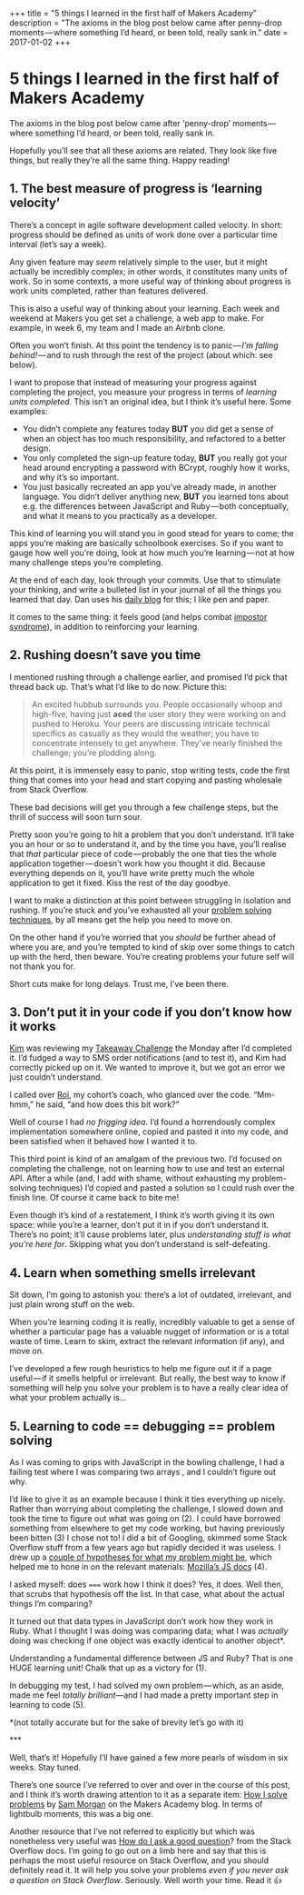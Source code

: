 +++
title = "5 things I learned in the first half of Makers Academy"
description = "The axioms in the blog post below came after penny-drop moments — where something I’d heard, or been told, really sank in."
date = 2017-01-02
+++

# 5 things I learned in the first half of Makers Academy
The axioms in the blog post below came after ‘penny-drop’ moments — where something I’d heard, or been told, really sank in.

Hopefully you’ll see that all these axioms are related. They look like five things, but really they’re all the same thing. Happy reading!

## 1. The best measure of progress is ‘learning velocity’
There’s a concept in agile software development called velocity. In short: progress should be defined as units of work done over a particular time interval (let’s say a week).

Any given feature may _seem_ relatively simple to the user, but it might actually be incredibly complex; in other words, it constitutes many units of work. So in some contexts, a more useful way of thinking about progress is work units completed, rather than features delivered.

This is also a useful way of thinking about your learning. Each week and weekend at Makers you get set a challenge, a web app to make. For example, in week 6, my team and I made an Airbnb clone.

Often you won’t finish. At this point the tendency is to panic — _I’m falling behind!_ — and to rush through the rest of the project (about which: see below).

I want to propose that instead of measuring your progress against completing the project, you measure your progress in terms of _learning units completed_. This isn’t an original idea, but I think it’s useful here. Some examples:

* You didn’t complete any features today **BUT** you did get a sense of when an object has too much responsibility, and refactored to a better design.
* You only completed the sign-up feature today, **BUT** you really got your head around encrypting a password with BCrypt, roughly how it works, and why it’s so important.
* You just basically recreated an app you’ve already made, in another language. You didn’t deliver anything new, **BUT** you learned tons about e.g. the differences between JavaScript and Ruby — both conceptually, and what it means to you practically as a developer.

This kind of learning you will stand you in good stead for years to come; the apps you’re making are basically schoolbook exercises. So if you want to gauge how well you’re doing, look at how much you’re learning — not at how many challenge steps you’re completing.

At the end of each day, look through your commits. Use that to stimulate your thinking, and write a bulleted list in your journal of all the things you learned that day. Dan uses his [daily blog](https://medium.com/@pelensky) for this; I like pen and paper.

It comes to the same thing: it feels good (and helps combat [impostor syndrome](https://en.wikipedia.org/wiki/Impostor_syndrome)), in addition to reinforcing your learning.

## 2. Rushing doesn’t save you time
I mentioned rushing through a challenge earlier, and promised I’d pick that thread back up. That’s what I’d like to do now. Picture this:

> An excited hubbub surrounds you. People occasionally whoop and high-five, having just **aced** the user story they were working on and pushed to Heroku. Your peers are discussing intricate technical specifics as casually as they would the weather; you have to concentrate intensely to get anywhere. They’ve nearly finished the challenge; you’re plodding along.

At this point, it is immensely easy to panic, stop writing tests, code the first thing that comes into your head and start copying and pasting wholesale from Stack Overflow.

These bad decisions will get you through a few challenge steps, but the thrill of success will soon turn sour.

Pretty soon you’re going to hit a problem that you don’t understand. It’ll take you an hour or so to understand it, and by the time you have, you’ll realise that _that_ particular piece of code — probably the one that ties the whole application together — doesn’t work how you thought it did. Because everything depends on it, you’ll have write pretty much the whole application to get it fixed. Kiss the rest of the day goodbye.

I want to make a distinction at this point between struggling in isolation and rushing. If you’re stuck and you’ve exhausted all your [problem solving techniques](https://blog.makersacademy.com/how-i-solve-problems-a6a84d167598), by all means get the help you need to move on.

On the other hand if you’re worried that you _should_ be further ahead of where you are, and you’re tempted to kind of skip over some things to catch up with the herd, then beware. You’re creating problems your future self will not thank you for.

Short cuts make for long delays. Trust me, I’ve been there.

## 3. Don’t put it in your code if you don’t know how it works

[Kim](https://medium.com/@k.wilson541) was reviewing my [Takeaway Challenge](https://github.com/makersacademy/takeaway-challenge/blob/master/README.md) the Monday after I’d completed it. I’d fudged a way to SMS order notifications (and to test it), and Kim had correctly picked up on it. We wanted to improve it, but we got an error we just couldn’t understand.

I called over [Roi](http://www.roidriscoll.co.uk/), my cohort’s coach, who glanced over the code. “Mm-hmm,” he said, “and how does this bit work?”

Well of course I had _no frigging idea_. I’d found a horrendously complex implementation somewhere online, copied and pasted it into my code, and been satisfied when it behaved how I wanted it to.

This third point is kind of an amalgam of the previous two. I’d focused on completing the challenge, not on learning how to use and test an external API. After a while (and, I add with shame, without exhausting my problem-solving techniques) I’d copied and pasted a solution so I could rush over the finish line. Of course it came back to bite me!

Even though it’s kind of a restatement, I think it’s worth giving it its own space: while you’re a learner, don’t put it in if you don’t understand it. There’s no point; it’ll cause problems later, plus _understanding stuff is what you’re here for_. Skipping what you don’t understand is self-defeating.

## 4. Learn when something smells irrelevant
Sit down, I’m going to astonish you: there’s a lot of outdated, irrelevant, and just plain wrong stuff on the web.

When you’re learning coding it is really, incredibly valuable to get a sense of whether a particular page has a valuable nugget of information or is a total waste of time. Learn to skim, extract the relevant information (if any), and move on.

I’ve developed a few rough heuristics to help me figure out it if a page useful — if it smells helpful or irrelevant. But really, the best way to know if something will help you solve your problem is to have a really clear idea of what your problem actually is…

## 5. Learning to code == debugging == problem solving
As I was coming to grips with JavaScript in the bowling challenge, I had a failing test where I was comparing two arrays , and I couldn’t figure out why.

I’d like to give it as an example because I think it ties everything up nicely. Rather than worrying about completing the challenge, I slowed down and took the time to figure out what was going on (2). I could have borrowed something from elsewhere to get my code working, but having previously been bitten (3) I chose not to! I did a bit of Googling, skimmed some Stack Overflow stuff from a few years ago but rapidly decided it was useless. I drew up a [couple of hypotheses for what my problem might be](https://blog.makersacademy.com/how-i-solve-problems-a6a84d167598#.aa9gc27fv), which helped me to hone in on the relevant materials: [Mozilla’s JS docs](https://developer.mozilla.org/en-US/docs/Web/JavaScript) (4).

I asked myself: does `===` work how I think it does? Yes, it does. Well then, that scrubs that hypothesis off the list. In that case, what about the actual things I’m comparing?

It turned out that data types in JavaScript don’t work how they work in Ruby. What I thought I was doing was comparing data; what I was _actually_ doing was checking if one object was exactly identical to another object\*.

Understanding a fundamental difference between JS and Ruby? That is one HUGE learning unit! Chalk that up as a victory for (1).

In debugging my test, I had solved my own problem — which, as an aside, made me feel _totally brilliant_—and I had made a pretty important step in learning to code (5).

\*(not totally accurate but for the sake of brevity let’s go with it)

\*\*\*

Well, that’s it! Hopefully I’ll have gained a few more pearls of wisdom in six weeks. Stay tuned.

There’s one source I’ve referred to over and over in the course of this post, and I think it’s worth drawing attention to it as a separate item: [How I solve problems](https://blog.makersacademy.com/how-i-solve-problems-a6a84d167598#.nx7dp5rcd) by [Sam Morgan](https://blog.makersacademy.com/@sjmog1) on the Makers Academy blog. In terms of lightbulb moments, this was a big one.

Another resource that I’ve not referred to explicitly but which was nonetheless very useful was [How do I ask a good question](https://stackoverflow.com/help/how-to-ask)? from the Stack Overflow docs. I’m going to go out on a limb here and say that this is perhaps the most useful resource on Stack Overflow, and you should definitely read it. It will help you solve your problems _even if you never ask a question on Stack Overflow_. Seriously. Well worth your time. Read it 👍